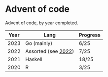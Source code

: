 # Advent of code

Advent of code, by year completed.

| Year | Lang | Progress |
| --- | --- | --- |
| 2023 | Go (mainly) | 6/25 |
| 2022 | Assorted (see [2022](/2022)) | 7/25 |
| 2021 | Haskell | 18/25 | 
| 2020 | R | 3/25 | 

